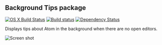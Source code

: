 ## Background Tips package
[![OS X Build Status](https://travis-ci.org/atom/background-tips.svg?branch=master)](https://travis-ci.org/atom/background-tips) [![Build status](https://ci.appveyor.com/api/projects/status/2utcugietl5vjc7w/branch/master?svg=true)](https://ci.appveyor.com/project/Atom/background-tips/branch/master) [![Dependency Status](https://david-dm.org/atom/background-tips.svg)](https://david-dm.org/atom/background-tips)

Displays tips about Atom in the background when there are no open editors.

![Screen shot](https://f.cloud.github.com/assets/69169/1796267/c3de038c-6a60-11e3-8bf8-36f45684902c.png)

